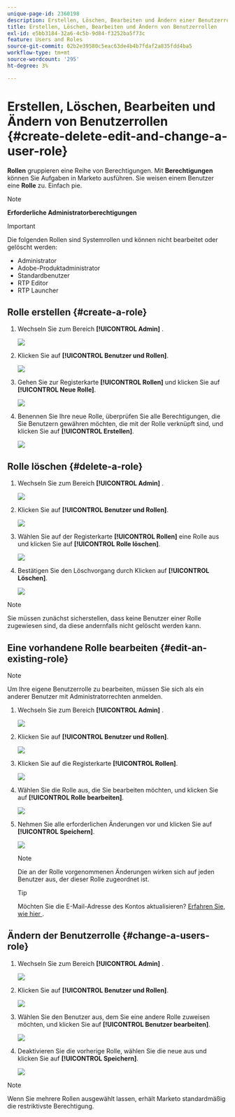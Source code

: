 ```yaml
---
unique-page-id: 2360198
description: Erstellen, Löschen, Bearbeiten und Ändern einer Benutzerrolle - Marketo Docs - Produktdokumentation
title: Erstellen, Löschen, Bearbeiten und Ändern von Benutzerrollen
exl-id: e5bb3184-32a6-4c5b-9d84-f3252ba5f73c
feature: Users and Roles
source-git-commit: 02b2e39580c5eac63de4b4b7fdaf2a835fdd4ba5
workflow-type: tm+mt
source-wordcount: '295'
ht-degree: 3%

---
```


# Erstellen, Löschen, Bearbeiten und Ändern von Benutzerrollen {#create-delete-edit-and-change-a-user-role}

**Rollen** gruppieren eine Reihe von Berechtigungen. Mit **Berechtigungen** können Sie Aufgaben in Marketo ausführen. Sie weisen einem Benutzer eine **Rolle** zu. Einfach pie.

>[!NOTE]
>
>**Erforderliche Administratorberechtigungen**

>[!IMPORTANT]
>
>Die folgenden Rollen sind Systemrollen und können nicht bearbeitet oder gelöscht werden:
>
>* Administrator
>* Adobe-Produktadministrator
>* Standardbenutzer
>* RTP Editor
>* RTP Launcher

## Rolle erstellen {#create-a-role}

1. Wechseln Sie zum Bereich **[!UICONTROL Admin]** .

   ![](assets/create-delete-edit-and-change-a-user-role-1.png)

1. Klicken Sie auf **[!UICONTROL Benutzer und Rollen]**.

   ![](assets/create-delete-edit-and-change-a-user-role-2.png)

1. Gehen Sie zur Registerkarte **[!UICONTROL Rollen]** und klicken Sie auf **[!UICONTROL Neue Rolle]**.

   ![](assets/create-delete-edit-and-change-a-user-role-3.png)

1. Benennen Sie Ihre neue Rolle, überprüfen Sie alle Berechtigungen, die Sie Benutzern gewähren möchten, die mit der Rolle verknüpft sind, und klicken Sie auf **[!UICONTROL Erstellen]**.

   ![](assets/create-delete-edit-and-change-a-user-role-4.png)

## Rolle löschen {#delete-a-role}

1. Wechseln Sie zum Bereich **[!UICONTROL Admin]** .

   ![](assets/create-delete-edit-and-change-a-user-role-5.png)

1. Klicken Sie auf **[!UICONTROL Benutzer und Rollen]**.

   ![](assets/create-delete-edit-and-change-a-user-role-6.png)

1. Wählen Sie auf der Registerkarte **[!UICONTROL Rollen]** eine Rolle aus und klicken Sie auf **[!UICONTROL Rolle löschen]**.

   ![](assets/create-delete-edit-and-change-a-user-role-7.png)

1. Bestätigen Sie den Löschvorgang durch Klicken auf **[!UICONTROL Löschen]**.

   ![](assets/create-delete-edit-and-change-a-user-role-8.png)

>[!NOTE]
>
>Sie müssen zunächst sicherstellen, dass keine Benutzer einer Rolle zugewiesen sind, da diese andernfalls nicht gelöscht werden kann.

## Eine vorhandene Rolle bearbeiten {#edit-an-existing-role}

>[!NOTE]
>
>Um Ihre eigene Benutzerrolle zu bearbeiten, müssen Sie sich als ein anderer Benutzer mit Administratorrechten anmelden.

1. Wechseln Sie zum Bereich **[!UICONTROL Admin]** .

   ![](assets/create-delete-edit-and-change-a-user-role-9.png)

1. Klicken Sie auf **[!UICONTROL Benutzer und Rollen]**.

   ![](assets/create-delete-edit-and-change-a-user-role-10.png)

1. Klicken Sie auf die Registerkarte **[!UICONTROL Rollen]**.

   ![](assets/create-delete-edit-and-change-a-user-role-11.png)

1. Wählen Sie die Rolle aus, die Sie bearbeiten möchten, und klicken Sie auf **[!UICONTROL Rolle bearbeiten]**.

   ![](assets/create-delete-edit-and-change-a-user-role-12.png)

1. Nehmen Sie alle erforderlichen Änderungen vor und klicken Sie auf **[!UICONTROL Speichern]**.

   ![](assets/create-delete-edit-and-change-a-user-role-13.png)

   >[!NOTE]
   >
   >Die an der Rolle vorgenommenen Änderungen wirken sich auf jeden Benutzer aus, der dieser Rolle zugeordnet ist.

   >[!TIP]
   >
   >Möchten Sie die E-Mail-Adresse des Kontos aktualisieren? [Erfahren Sie, wie hier ](/help/marketo/product-docs/administration/settings/edit-account-settings.md).

## Ändern der Benutzerrolle {#change-a-users-role}

1. Wechseln Sie zum Bereich **[!UICONTROL Admin]** .

   ![](assets/create-delete-edit-and-change-a-user-role-14.png)

1. Klicken Sie auf **[!UICONTROL Benutzer und Rollen]**.

   ![](assets/create-delete-edit-and-change-a-user-role-15.png)

1. Wählen Sie den Benutzer aus, dem Sie eine andere Rolle zuweisen möchten, und klicken Sie auf **[!UICONTROL Benutzer bearbeiten]**.

   ![](assets/create-delete-edit-and-change-a-user-role-16.png)

1. Deaktivieren Sie die vorherige Rolle, wählen Sie die neue aus und klicken Sie auf **[!UICONTROL Speichern]**.

   ![](assets/create-delete-edit-and-change-a-user-role-17.png)

>[!NOTE]
>
>Wenn Sie mehrere Rollen ausgewählt lassen, erhält Marketo standardmäßig die restriktivste Berechtigung.
